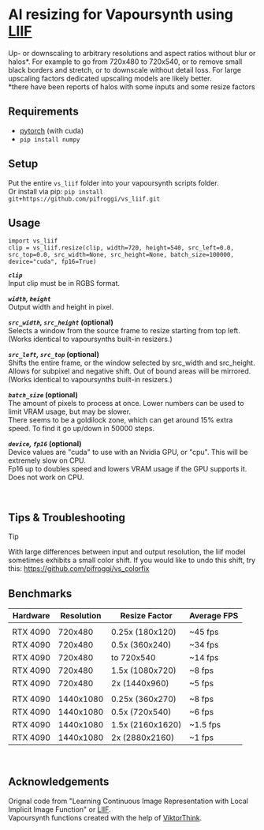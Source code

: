 
























# AI resizing for Vapoursynth using [LIIF](https://github.com/yinboc/liif) 
Up- or downscaling to arbitrary resolutions and aspect ratios without blur or halos*. For example to go from 720x480 to 720x540, or to remove small black borders and stretch, or to downscale without detail loss. For large upscaling factors dedicated upscaling models are likely better.  
*there have been reports of halos with some inputs and some resize factors

## Requirements
* [pytorch](https://pytorch.org/) (with cuda)
* `pip install numpy`

## Setup
Put the entire `vs_liif` folder into your vapoursynth scripts folder.  
Or install via pip: `pip install git+https://github.com/pifroggi/vs_liif.git`

## Usage

    import vs_liif
    clip = vs_liif.resize(clip, width=720, height=540, src_left=0.0, src_top=0.0, src_width=None, src_height=None, batch_size=100000, device="cuda", fp16=True)

__*`clip`*__  
Input clip must be in RGBS format.

__*`width`, `height`*__  
Output width and height in pixel.

__*`src_width`, `src_height`* (optional)__  
Selects a window from the source frame to resize starting from top left.  
(Works identical to vapoursynths built-in resizers.)

__*`src_left`, `src_top`* (optional)__  
Shifts the entire frame, or the window selected by src_width and src_height.  
Allows for subpixel and negative shift. Out of bound areas will be mirrored.  
(Works identical to vapoursynths built-in resizers.)

__*`batch_size`* (optional)__  
The amount of pixels to process at once. Lower numbers can be used to limit VRAM usage, but may be slower.  
There seems to be a goldilock zone, which can get around 15% extra speed. To find it go up/down in 50000 steps.

__*`device`, `fp16`* (optional)__  
Device values are "cuda" to use with an Nvidia GPU, or "cpu". This will be extremely slow on CPU.  
Fp16 up to doubles speed and lowers VRAM usage if the GPU supports it. Does not work on CPU.

<br />

## Tips & Troubleshooting
> [!TIP]
> With large differences between input and output resolution, the liif model sometimes exhibits a small color shift. If you would like to undo this shift, try this: https://github.com/pifroggi/vs_colorfix

## Benchmarks

| Hardware | Resolution  | Resize Factor   | Average FPS
| -------- | ----------- | --------------- | -----------
|          |             |                 |           
| RTX 4090 | 720x480     | 0.25x (180x120) | ~45 fps
| RTX 4090 | 720x480     | 0.5x (360x240)  | ~34 fps
| RTX 4090 | 720x480     | to 720x540      | ~14 fps
| RTX 4090 | 720x480     | 1.5x (1080x720) | ~8 fps
| RTX 4090 | 720x480     | 2x (1440x960)   | ~5 fps
|          |             |                 |           
| RTX 4090 | 1440x1080   | 0.25x (360x270) | ~8 fps
| RTX 4090 | 1440x1080   | 0.5x (720x540)  | ~6 fps
| RTX 4090 | 1440x1080   | 1.5x (2160x1620)| ~1.5 fps
| RTX 4090 | 1440x1080   | 2x (2880x2160)  | ~1 fps

<br />

## Acknowledgements 
Orignal code from "Learning Continuous Image Representation with Local Implicit Image Function" or [LIIF](https://github.com/yinboc/liif).  
Vapoursynth functions created with the help of [ViktorThink](https://github.com/ViktorThink). 
